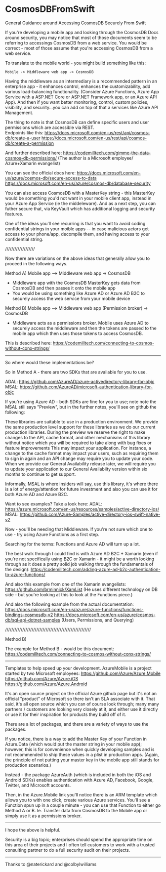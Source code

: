 # CosmosDBFromSwift
General Guidance around Accessing CosmosDB Securely From Swift

If you're developing a mobile app and looking through the CosmosDB Docs around security, you may notice that most of those documents seem to be referring to accessings CosmosDB from a web service.  You would be correct - most of those assume that you're accessing CosmosDB from a web service.

To translate to the mobile world - you might build something like this:
```
Mobile -> Middleware web app -> CosmosDB
```

Having the middleware as an intermediary is a recommended pattern in an enterprise app - it enhances control, enhances the customizability, add various load-balancing functionality. (Consider Azure Functions, Azure App Service with a ASP.NET Core or ASP.NET Framework app, or an Azure API App).  And then if you want better monitoring, control, custom policies, visibility, and security...you can add on top of that a services like Azure API Management.

The thing to note is that CosmosDB can define specific users and user permissions which are accessible via REST.  
Endpoints like this:
https://docs.microsoft.com/en-us/rest/api/cosmos-db/create-a-user
https://docs.microsoft.com/en-us/rest/api/cosmos-db/create-a-permission

And further described here:
https://codemilltech.com/gimme-the-data-cosmos-db-permissions/  (The author is a Microsoft employee/ Azure+Xamarin evangelist)

You can see the official docs here:
https://docs.microsoft.com/en-us/azure/cosmos-db/secure-access-to-data
https://docs.microsoft.com/en-us/azure/cosmos-db/database-security

You can also access CosmosDB with a MasterKey string - this MasterKey would be something you'd not want in your mobile client app, instead in your Azure App Service (ie the middeleware).  And as a next step, you can futher secure that, via KeyVault which has additional logging and security features.

One of the ideas you'll see recurring is that you want to avoid coding confidential strings in your moible apps -- in case malicious actors get access to your phone/app, decompile them, and having access to your confidential string.

///////////////////

Now there are variations on the above ideas that generally allow you to proceed in the following ways.

Method A)
Mobile app --> Middleware web app -> CosmosDB

- Middleware app with the CosmosDB MasterKey gets data from CosmosDB and then passes it onto the mobile app
- You would be using something like Azure AD or Azure AD B2C to securely access the web service from your mobile device

Method B) 
Mobile app --> Middleware web app (Permission broker) -> CosmosDB

- Middleware acts as a permissions broker.  Mobile uses Azure AD to securely access the middleware and then the tokens are passed to the mobile app which then uses those tokens to access CosmosDB.

This is described here: https://codemilltech.com/connecting-to-cosmos-without-conx-strings/

---------

So where would these implementations be?

So in Method A - there are two SDKs that are available for you to use.

ADAL: https://github.com/AzureAD/azure-activedirectory-library-for-objc
MSAL: https://github.com/AzureAD/microsoft-authentication-library-for-objc

If you're using Azure AD - both SDKs are fine for you to use;
note note the MSAL still says "Preview", but in the further notes, you'll see on github the following:

These libraries are suitable to use in a production environment. We provide the same production level support for these libraries as we do our current production libraries. During the preview we reserve the right to make changes to the API, cache format, and other mechanisms of this library without notice which you will be required to take along with bug fixes or feature improvements This may impact your application. For instance, a change to the cache format may impact your users, such as requiring them to sign in again and an API change may require you to update your code. When we provide our General Availability release later, we will require you to update your application to our General Availabilty version within six months to continue to get support.

Informally, MSAL is where insiders will say, use this library, it's where there is a lot of energy/attention for future investment and also you can use it for both Azure AD and Azure B2C.

Want to see examples? Take a look here:
ADAL: https://azure.microsoft.com/en-us/resources/samples/active-directory-ios/
MSAL: https://github.com/Azure-Samples/active-directory-ios-swift-native-v2

Now - you'll be needing that Middleware.  If you're not sure which one to use - try using Azure Functions as a first step.

Searching for the terms: Functions and Azure AD will turn up a lot.

The best walk through I could find is with Azure AD B2C + Xamarin (even if you're not specifically using B2C or Xamarin - it might be a worth looking through as it does a pretty solid job walking through the fundamentals of the design):
https://codemilltech.com/adding-azure-ad-b2c-authentication-to-azure-functions/

And also this example from one of the Xamarin evangelists:
https://github.com/brminnick/XamList  (He uses different technology on DB side - but you're looking at this to look at the Functions piece.)

And also the following example from the actual documentation:
https://docs.microsoft.com/en-us/azure/azure-functions/functions-bindings-cosmosdb-v2
https://docs.microsoft.com/en-us/azure/cosmos-db/sql-api-dotnet-samples (Users, Permissions, and Querying)

///////////////////////////////////////////////////////

Method B)

The example for Method B - would be this document:
https://codemilltech.com/connecting-to-cosmos-without-conx-strings/

---------

Templates to help speed up your development.
AzureMobile is a project started by two Microsoft employees:
https://github.com/Azure/Azure.Mobile
https://github.com/Azure/Azure.iOS
https://github.com/Azure/Azure.Android

It's an open source project on the official Azure github page but it's not an official "product" of Microsoft so there isn't an SLA associate with it.  That said, it's all open source which you can of course look through; many many partners / customers are looking very closely at it, and either use it directly or use it for their inspiration for products they build off of it.

There are a lot of packages, and there are a variety of ways to use the packages.

If you notice, there is a way to add the Master Key of your Function in Azure.Data (which would put the master string in your mobile app); however, this is for convenience when quickly developing samples and is not recommended to ship these values in a plist in production apps.  (Again, the principle of not putting your master key in the mobile app still stands for production scenarios.)

Instead - the package AzureAuth (which is included in both the iOS and Android SDKs) enables authentication with Azure AD, Facebook, Google, Twitter, and Microsoft accounts. 

Then, in the Azure.Mobile link you'll notice there is an ARM template which allows you to with one click, create various Azure services.  You'll see a Function spun up in a couple minute - you can use that Function to either go Method A or B.  Ie. Transfer data from CosmosDB to the Mobile app or simply use it as a permissions broker.

---------

I hope the above is helpful.

Security is a big topic; enterprises should spend the appropriate time on this area of their projects and I often tell customers to work with a trusted consulting partner to do a full security audit on their projects.

 ---------
 
 Thanks to @naterickard and @colbylwilliams



